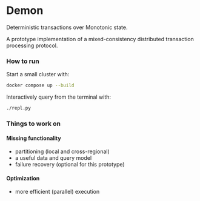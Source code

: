 # Demon
Deterministic transactions over Monotonic state.

A prototype implementation of a mixed-consistency distributed transaction processing protocol.

### How to run

Start a small cluster with:
```bash
docker compose up --build
```

Interactively query from the terminal with:
```bash
./repl.py
```

### Things to work on
#### Missing functionality
- partitioning (local and cross-regional)
- a useful data and query model
- failure recovery (optional for this prototype)

#### Optimization
- more efficient (parallel) execution
